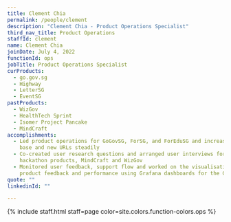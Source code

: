 ```yaml
---
title: Clement Chia
permalink: /people/clement
description: "Clement Chia - Product Operations Specialist"
third_nav_title: Product Operations
staffId: clement
name: Clement Chia
joinDate: July 4, 2022
functionId: ops
jobTitle: Product Operations Specialist
curProducts:
  - go.gov.sg
  - Highway
  - LetterSG
  - EventSG
pastProducts:
  - WizGov
  - HealthTech Sprint
  - Isomer Project Pancake
  - MindCraft
accomplishments:
  - Led product operations for GoGovSG, ForSG, and ForEduSG and increased user
    base and new URLs steadily
  - Co-created user research questions and arranged user interviews for
    hackathon products, MindCraft and WizGov
  - Monitored user feedback, support flow and worked on the visualisation of
    product feedback and performance using Grafana dashboards for the Go suite
quote: ""
linkedinId: ""

---
```


{% include staff.html staff=page color=site.colors.function-colors.ops %}
